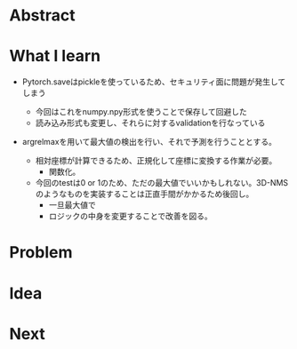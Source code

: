 # Abstract

# What I learn
- Pytorch.saveはpickleを使っているため、セキュリティ面に問題が発生してしまう
    - 今回はこれをnumpy.npy形式を使うことで保存して回避した
    - 読み込み形式も変更し、それらに対するvalidationを行なっている

- argrelmaxを用いて最大値の検出を行い、それで予測を行うこととする。
    - 相対座標が計算できるため、正規化して座標に変換する作業が必要。
        - 関数化。
    - 今回のtestは0 or 1のため、ただの最大値でいいかもしれない。3D-NMSのようなものを実装することは正直手間がかかるため後回し。
        - 一旦最大値で
        - ロジックの中身を変更することで改善を図る。

# Problem

# Idea

# Next
